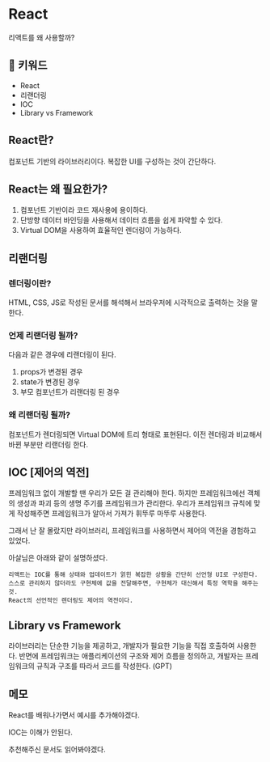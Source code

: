 # React

리액트를 왜 사용할까?

## :whale2: 키워드

* React
* 리랜더링
* IOC
* Library vs Framework

## React란?

컴포넌트 기반의 라이브러리이다. 복잡한 UI를 구성하는 것이 간단하다.

## React는 왜 필요한가?

1. 컴포넌트 기반이라 코드 재사용에 용이하다.
2. 단방향 데이터 바인딩을 사용해서 데이터 흐름을 쉽게 파악할 수 있다.
3. Virtual DOM을 사용하여 효율적인 렌더링이 가능하다.

## 리랜더링

### 렌더링이란?

HTML, CSS, JS로 작성된 문서를 해석해서 브라우저에 시각적으로 출력하는 것을 말한다.

### 언제 리랜더링 될까?

다음과 같은 경우에 리랜더링이 된다.

1. props가 변경된 경우
2. state가 변경된 경우
3. 부모 컴포넌트가 리랜더링 된 경우

### 왜 리랜더링 될까?

컴포넌트가 렌더링되면 Virtual DOM에 트리 형태로 표현된다. 이전 렌더링과 비교해서 바뀐 부분만 리랜더링 한다.

## IOC [제어의 역전]

프레임워크 없이 개발할 땐 우리가 모든 걸 관리해야 한다. 하지만 프레임워크에선 객체의 생성과 파괴 등의 생명 주기를 프레임워크가 관리한다.
우리가 프레임워크 규칙에 맞게 작성해주면 프레임워크가 알아서 가져가 휘뚜루 마뚜루 사용한다.

그래서 난 잘 몰랐지만 라이브러리, 프레임워크를 사용하면서 제어의 역전을 경험하고 있었다.

아살님은 아래와 같이 설명하셨다.

```plaintext
리액트는 IOC를 통해 상태와 업데이트가 얽힌 복잡한 상황을 간단히 선언형 UI로 구성한다.
스스로 관리하지 않더라도 구현체에 값을 전달해주면, 구현체가 대신해서 특정 역학을 해주는 것.
React의 선언적인 렌더링도 제어의 역전이다.
```

## Library vs Framework

라이브러리는 단순한 기능을 제공하고, 개발자가 필요한 기능을 직접 호출하여 사용한다. 반면에 프레임워크는 애플리케이션의 구조와 제어 흐름을 정의하고, 개발자는 프레임워크의 규칙과 구조를 따라서 코드를 작성한다. (GPT)

## 메모

React를 배워나가면서 예시를 추가해야겠다.

IOC는 이해가 안된다.

추천해주신 문서도 읽어봐야겠다.
